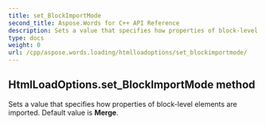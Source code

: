 ```yaml
---
title: set_BlockImportMode
second_title: Aspose.Words for C++ API Reference
description: Sets a value that specifies how properties of block-level elements are imported. Default value is Merge. 
type: docs
weight: 0
url: /cpp/aspose.words.loading/htmlloadoptions/set_blockimportmode/
---
```

## HtmlLoadOptions.set_BlockImportMode method


Sets a value that specifies how properties of block-level elements are imported. Default value is **Merge**.

